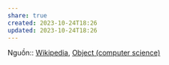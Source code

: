 ```yaml
---
share: true
created: 2023-10-24T18:26
updated: 2023-10-24T18:26
---
```

Nguồn:: [Wikipedia](./Wikipedia.md#), [Object (computer science)](https://en.wikipedia.org/wiki/Object_(computer_science))
